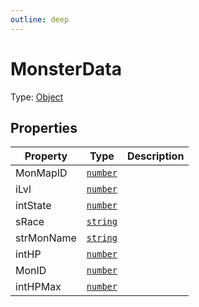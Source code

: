 ```yaml
---
outline: deep
---
```


# MonsterData

Type: [Object](https://developer.mozilla.org/en-US/docs/Web/JavaScript/Reference/Global_Objects/Object)


## Properties
| Property | Type | Description |
| -------- | ---- | ----------- |
| MonMapID | <code><a href="https://developer.mozilla.org/en-us/docs/web/javascript/reference/global_objects/number">number</a></code> |  |
| iLvl | <code><a href="https://developer.mozilla.org/en-us/docs/web/javascript/reference/global_objects/number">number</a></code> |  |
| intState | <code><a href="https://developer.mozilla.org/en-us/docs/web/javascript/reference/global_objects/number">number</a></code> |  |
| sRace | <code><a href="https://developer.mozilla.org/en-us/docs/web/javascript/reference/global_objects/string">string</a></code> |  |
| strMonName | <code><a href="https://developer.mozilla.org/en-us/docs/web/javascript/reference/global_objects/string">string</a></code> |  |
| intHP | <code><a href="https://developer.mozilla.org/en-us/docs/web/javascript/reference/global_objects/number">number</a></code> |  |
| MonID | <code><a href="https://developer.mozilla.org/en-us/docs/web/javascript/reference/global_objects/number">number</a></code> |  |
| intHPMax | <code><a href="https://developer.mozilla.org/en-us/docs/web/javascript/reference/global_objects/number">number</a></code> |  |